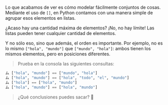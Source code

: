 Lo que acabamos de ver es cómo modelar fácilmente conjuntos de cosas. Mediante el uso de `[]`, en Python contamos con una manera simple de agrupar esos elementos en listas.

¿Acaso hay una cantidad máxima de elementos? ¡No, no hay límite! Las listas pueden tener cualquier cantidad de elementos.

Y no sólo eso, sino que además, el orden es importante. Por ejemplo, no es lo mismo `["hola", "mundo"]` que `["mundo", "hola"]`: ambos tienen los mismos elementos, pero en posiciones diferentes.

> Prueba en la consola las siguientes consultas:
>
``` python
ム ["hola", "mundo"] == ["mundo", "hola"]
ム ["hola", "mundo"] == ["hola", "todo", "el", "mundo"]
ム ["hola"] == ["hola", "mundo"]
ム ["hola", "mundo"] == ["hola", "mundo"]
```

> ¿Qué conclusiones puedes sacar? :thought_balloon:
